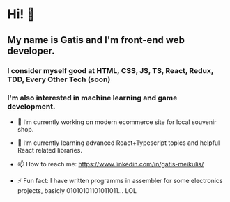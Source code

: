 # Hi! 👋

## My name is Gatis and I'm front-end web developer.

### I consider myself good at HTML, CSS, JS, TS, React, Redux, TDD, Every Other Tech (soon) 
### I'm also interested in machine learning and game development.

- 🔭 I’m currently working on modern ecommerce site for local souvenir shop.
- 🌱 I’m currently learning advanced React+Typescript topics and helpful React related libraries.

- 📫 How to reach me: https://www.linkedin.com/in/gatis-meikulis/

- ⚡ Fun fact: I have written programms in assembler for some electronics projects, basicly 01010101101011011... LOL


